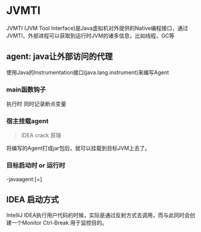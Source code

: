
# JVMTI
JVMTI (JVM Tool Interface)是Java虚拟机对外提供的Native编程接口，通过JVMTI，外部进程可以获取到运行时JVM的诸多信息，比如线程、GC等

## agent: java让外部访问的代理
使用Java的Instrumentation接口(java.lang.instrument)来编写Agent
### main函数钩子
执行时 同时记录断点变量

### 宿主挂载agent
> IDEA crack 原理

将编写的Agent打成jar包后，就可以挂载到目标JVM上去了。
### 目标启动时 or 运行时
-javaagent:[=]

## IDEA 启动方式
IntelliJ IDEA执行用户代码的时候，实际是通过反射方式去调用，而与此同时会创建一个Monitor Ctrl-Break 用于监控目的。


